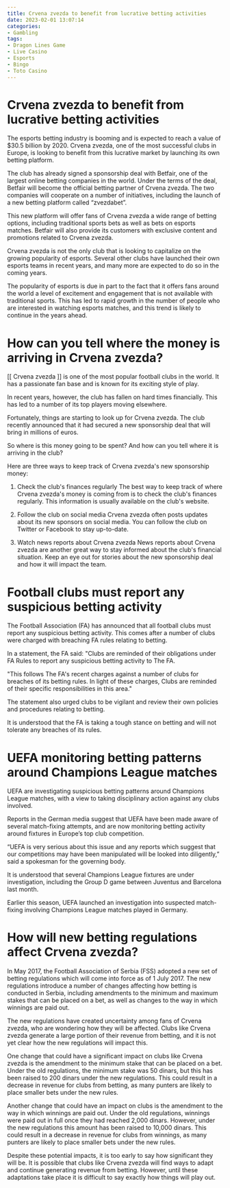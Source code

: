```yaml
---
title: Crvena zvezda to benefit from lucrative betting activities 
date: 2023-02-01 13:07:14
categories:
- Gambling
tags:
- Dragon Lines Game
- Live Casino
- Esports
- Bingo
- Toto Casino
---
```



#  Crvena zvezda to benefit from lucrative betting activities 

The esports betting industry is booming and is expected to reach a value of $30.5 billion by 2020. Crvena zvezda, one of the most successful clubs in Europe, is looking to benefit from this lucrative market by launching its own betting platform.

The club has already signed a sponsorship deal with Betfair, one of the largest online betting companies in the world. Under the terms of the deal, Betfair will become the official betting partner of Crvena zvezda. The two companies will cooperate on a number of initiatives, including the launch of a new betting platform called “zvezdabet”.

This new platform will offer fans of Crvena zvezda a wide range of betting options, including traditional sports bets as well as bets on esports matches. Betfair will also provide its customers with exclusive content and promotions related to Crvena zvezda.

Crvena zvezda is not the only club that is looking to capitalize on the growing popularity of esports. Several other clubs have launched their own esports teams in recent years, and many more are expected to do so in the coming years.

The popularity of esports is due in part to the fact that it offers fans around the world a level of excitement and engagement that is not available with traditional sports. This has led to rapid growth in the number of people who are interested in watching esports matches, and this trend is likely to continue in the years ahead.

#  How can you tell where the money is arriving in Crvena zvezda? 

[[ Crvena zvezda ]] is one of the most popular football clubs in the world. It has a passionate fan base and is known for its exciting style of play.

In recent years, however, the club has fallen on hard times financially. This has led to a number of its top players moving elsewhere.

Fortunately, things are starting to look up for Crvena zvezda. The club recently announced that it had secured a new sponsorship deal that will bring in millions of euros.

So where is this money going to be spent? And how can you tell where it is arriving in the club?

Here are three ways to keep track of Crvena zvezda's new sponsorship money: 

1. Check the club's finances regularly
The best way to keep track of where Crvena zvezda's money is coming from is to check the club's finances regularly. This information is usually available on the club's website.

2. Follow the club on social media
Crvena zvezda often posts updates about its new sponsors on social media. You can follow the club on Twitter or Facebook to stay up-to-date.

3. Watch news reports about Crvena zvezda
News reports about Crvena zvezda are another great way to stay informed about the club's financial situation. Keep an eye out for stories about the new sponsorship deal and how it will impact the team.

#  Football clubs must report any suspicious betting activity 

The Football Association (FA) has announced that all football clubs must report any suspicious betting activity. This comes after a number of clubs were charged with breaching FA rules relating to betting.

In a statement, the FA said: "Clubs are reminded of their obligations under FA Rules to report any suspicious betting activity to The FA.

"This follows The FA's recent charges against a number of clubs for breaches of its betting rules. In light of these charges, Clubs are reminded of their specific responsibilities in this area."

The statement also urged clubs to be vigilant and review their own policies and procedures relating to betting.

It is understood that the FA is taking a tough stance on betting and will not tolerate any breaches of its rules.

#  UEFA monitoring betting patterns around Champions League matches 

UEFA are investigating suspicious betting patterns around Champions League matches, with a view to taking disciplinary action against any clubs involved.

Reports in the German media suggest that UEFA have been made aware of several match-fixing attempts, and are now monitoring betting activity around fixtures in Europe’s top club competition.

“UEFA is very serious about this issue and any reports which suggest that our competitions may have been manipulated will be looked into diligently,” said a spokesman for the governing body.

It is understood that several Champions League fixtures are under investigation, including the Group D game between Juventus and Barcelona last month.

Earlier this season, UEFA launched an investigation into suspected match-fixing involving Champions League matches played in Germany.

#  How will new betting regulations affect Crvena zvezda?

In May 2017, the Football Association of Serbia (FSS) adopted a new set of betting regulations which will come into force as of 1 July 2017. The new regulations introduce a number of changes affecting how betting is conducted in Serbia, including amendments to the minimum and maximum stakes that can be placed on a bet, as well as changes to the way in which winnings are paid out.

The new regulations have created uncertainty among fans of Crvena zvezda, who are wondering how they will be affected. Clubs like Crvena zvezda generate a large portion of their revenue from betting, and it is not yet clear how the new regulations will impact this.

One change that could have a significant impact on clubs like Crvena zvezda is the amendment to the minimum stake that can be placed on a bet. Under the old regulations, the minimum stake was 50 dinars, but this has been raised to 200 dinars under the new regulations. This could result in a decrease in revenue for clubs from betting, as many punters are likely to place smaller bets under the new rules.

Another change that could have an impact on clubs is the amendment to the way in which winnings are paid out. Under the old regulations, winnings were paid out in full once they had reached 2,000 dinars. However, under the new regulations this amount has been raised to 10,000 dinars. This could result in a decrease in revenue for clubs from winnings, as many punters are likely to place smaller bets under the new rules.

Despite these potential impacts, it is too early to say how significant they will be. It is possible that clubs like Crvena zvezda will find ways to adapt and continue generating revenue from betting. However, until these adaptations take place it is difficult to say exactly how things will play out.